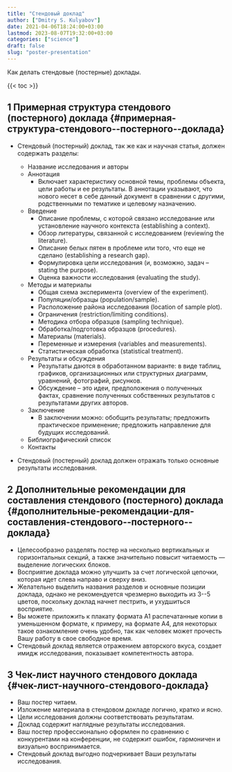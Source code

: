 ```yaml
---
title: "Стендовый доклад"
author: ["Dmitry S. Kulyabov"]
date: 2021-04-06T18:24:00+03:00
lastmod: 2023-08-07T19:32:00+03:00
categories: ["science"]
draft: false
slug: "poster-presentation"
---
```


Как делать стендовые (постерные) доклады.

<!--more-->

{{< toc >}}


## <span class="section-num">1</span> Примерная структура стендового (постерного) доклада {#примерная-структура-стендового--постерного--доклада}

-   Стендовый (постерный) доклад, так же как и научная статья, должен содержать разделы:
    -   Название исследования и авторы
    -   Аннотация
        -   Включает характеристику основной темы, проблемы объекта, цели работы и ее результаты. В аннотации указывают, что нового несет в себе данный документ в сравнении с другими, родственными по тематике и целевому назначению.
    -   Введение
        -   Описание проблемы, с которой связано исследование или установление научного контекста (establishing a context).
        -   Обзор литературы, связанной с исследованием (reviewing the literature).
        -   Описание белых пятен в проблеме или того, что еще не сделано (establishing a research gap).
        -   Формулировка цели исследования (и, возможно, задач – stating the purpose).
        -   Оценка важности исследования (evaluating the study).
    -   Методы и материалы
        -   Общая схема эксперимента (overview of the experiment).
        -   Популяции/образцы (population/sample).
        -   Расположение района исследования (location of sample plot).
        -   Ограничения (restriction/limiting conditions).
        -   Методика отбора образцов (sampling technique).
        -   Обработка/подготовка образцов (procedures).
        -   Материалы (materials).
        -   Переменные и измерения (variables and measurements).
        -   Статистическая обработка (statistical treatment).
    -   Результаты и обсуждения
        -   Результаты даются в обработанном варианте: в виде таблиц, графиков, организационных или структурных диаграмм, уравнений, фотографий, рисунков.
        -   Обсуждение – это идеи, предположения о полученных фактах, сравнение полученных собственных результатов с результатами других авторов.
    -   Заключение
        -   В заключении можно: обобщить результаты; предложить практическое применение; предложить направление для будущих исследований.
    -   Библиографический список
    -   Контакты

-   Стендовый (постерный) доклад должен отражать только основные результаты исследования.


## <span class="section-num">2</span> Дополнительные рекомендации для составления стендового (постерного) доклада {#дополнительные-рекомендации-для-составления-стендового--постерного--доклада}

-   Целесообразно разделять постер на несколько вертикальных и горизонтальных секций, а также значительно повысит читаемость — выделение логических блоков.
-   Восприятие доклада можно улучшить за счет логической цепочки, которая идет слева направо и сверху вниз.
-   Желательно выделить названия разделов и основные позиции доклада, однако не рекомендуется чрезмерно выходить из 3--5 цветов, поскольку доклад начнет пестрить, и ухудшиться восприятие.
-   Вы можете приложить к плакату формата А1 распечатанные копии в уменьшенном формате, к примеру, на формате А4, для некоторых такое ознакомление очень удобно, так как человек может прочесть Вашу работу в свое свободное время.
-   Стендовый доклад является отражением авторского вкуса, создает имидж исследования, показывает компетентность автора.


## <span class="section-num">3</span> Чек-лист научного стендового доклада {#чек-лист-научного-стендового-доклада}

-   Ваш постер читаем.
-   Изложение материала в стендовом докладе логично, кратко и ясно.
-   Цели исследования должны соответствовать результатам.
-   Доклад содержит наглядные результаты исследования.
-   Ваш постер профессионально оформлен по сравнению с конкурентами на конференции, не содержит ошибок, гармоничен и визуально воспринимается.
-   Стендовый доклад выгодно подчеркивает Ваши результаты исследования.
